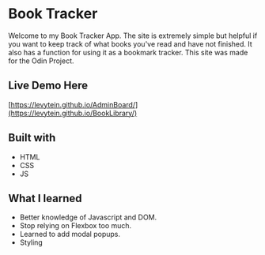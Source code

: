 # Book Tracker

Welcome to my Book Tracker App. The site is extremely simple but helpful if you want to keep track of what books you've read and have not finished. It also has a function for using it as a bookmark tracker.
This site was made for the Odin Project.
## Live Demo Here
[https://levytein.github.io/AdminBoard/](https://levytein.github.io/BookLibrary/)

## Built with
- HTML
- CSS
- JS

## What I learned
- Better knowledge of Javascript and DOM.
- Stop relying on Flexbox too much.
- Learned to add modal popups.
- Styling
